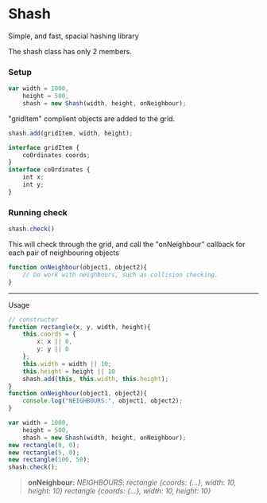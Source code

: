# Shash
Simple, and fast, spacial hashing library

The shash class has only 2 members.

### Setup
```javascript
var width = 1000,
    height = 500,
    shash = new Shash(width, height, onNeighbour);
```
"gridItem" complient objects are added to the grid.

```javascript
shash.add(gridItem, width, height);

interface gridItem {
    coOrdinates coords;
}
interface coOrdinates {
    int x;
    int y;
}
```
### Running check

```javascript
shash.check()
``` 
This will check through the grid, and call the "onNeighbour" callback for each pair of neighbouring objects

```javascript
function onNeighbour(object1, object2){
    // Do work with neighbours, such as collision checking.
}
```
-----

Usage

```javascript
// constructor
function rectangle(x, y, width, height){
    this.coords = {
        x: x || 0,
        y: y || 0
    };
    this.width = width || 10;
    this.height = height || 10
    shash.add(this, this.width, this.height);
}
function onNeighbour(object1, object2){
    console.log("NEIGHBOURS:", object1, object2);
}

var width = 1000,
    height = 500,
    shash = new Shash(width, height, onNeighbour);
new rectangle(0, 0);
new rectangle(5, 0);
new rectangle(100, 50);
shash.check();
```
> **onNeighbour:** *NEIGHBOURS: rectangle {coords: {…}, width: 10, height: 10} rectangle {coords: {…}, width: 10, height: 10}*
